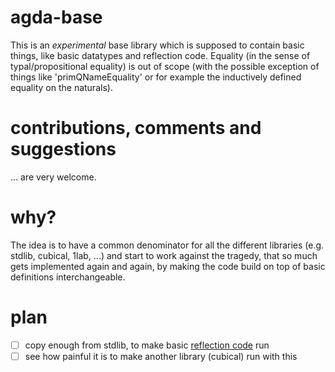 # agda-base
This is an *experimental* base library which is supposed to contain basic things, like basic datatypes and reflection code.
Equality (in the sense of typal/propositional equality) is out of scope (with the possible exception of things like 'primQNameEquality' or for example the inductively defined equality on the naturals). 

# contributions, comments and suggestions
... are very welcome.

# why?
The idea is to have a common denominator for all the different libraries (e.g. stdlib, cubical, 1lab, ...) and start to work against the tragedy, 
that so much gets implemented again and again, by making the code build on top of basic definitions interchangeable.

# plan
- [ ] copy enough from stdlib, to make basic [reflection code](https://github.com/omelkonian/stdlib-meta) run
- [ ] see how painful it is to make another library (cubical) run with this  
